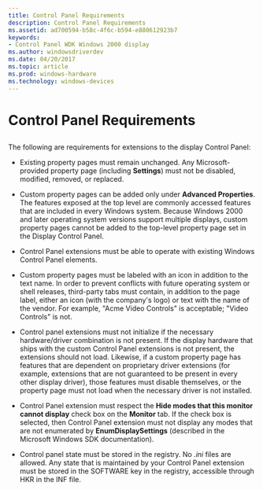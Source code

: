 ```yaml
---
title: Control Panel Requirements
description: Control Panel Requirements
ms.assetid: ad700594-b58c-4f6c-b594-e880612923b7
keywords:
- Control Panel WDK Windows 2000 display
ms.author: windowsdriverdev
ms.date: 04/20/2017
ms.topic: article
ms.prod: windows-hardware
ms.technology: windows-devices
---
```


# Control Panel Requirements


## <span id="ddk_control_panel_requirements_gg"></span><span id="DDK_CONTROL_PANEL_REQUIREMENTS_GG"></span>


The following are requirements for extensions to the display Control Panel:

-   Existing property pages must remain unchanged. Any Microsoft-provided property page (including **Settings**) must not be disabled, modified, removed, or replaced.

-   Custom property pages can be added only under **Advanced Properties**. The features exposed at the top level are commonly accessed features that are included in every Windows system. Because Windows 2000 and later operating system versions support multiple displays, custom property pages cannot be added to the top-level property page set in the Display Control Panel.

-   Control Panel extensions must be able to operate with existing Windows Control Panel elements.

-   Custom property pages must be labeled with an icon in addition to the text name. In order to prevent conflicts with future operating system or shell releases, third-party tabs must contain, in addition to the page label, either an icon (with the company's logo) or text with the name of the vendor. For example, "Acme Video Controls" is acceptable; "Video Controls" is not.

-   Control panel extensions must not initialize if the necessary hardware/driver combination is not present. If the display hardware that ships with the custom Control Panel extensions is not present, the extensions should not load. Likewise, if a custom property page has features that are dependent on proprietary driver extensions (for example, extensions that are not guaranteed to be present in every other display driver), those features must disable themselves, or the property page must not load when the necessary driver is not installed.

-   Control Panel extension must respect the **Hide modes that this monitor cannot display** check box on the **Monitor** tab. If the check box is selected, then Control Panel extension must not display any modes that are not enumerated by **EnumDisplaySettings** (described in the Microsoft Windows SDK documentation).

-   Control panel state must be stored in the registry. No *.ini* files are allowed. Any state that is maintained by your Control Panel extension must be stored in the SOFTWARE key in the registry, accessible through HKR in the INF file.

 

 





